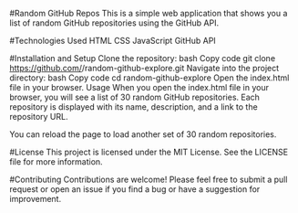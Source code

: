 #Random GitHub Repos
This is a simple web application that shows you a list of random GitHub repositories using the GitHub API.

#Technologies Used
HTML
CSS
JavaScript
GitHub API

#Installation and Setup
Clone the repository:
bash
Copy code
git clone https://github.com/<your-username>/random-github-explore.git
Navigate into the project directory:
bash
Copy code
cd random-github-explore
Open the index.html file in your browser.
Usage
When you open the index.html file in your browser, you will see a list of 30 random GitHub repositories. Each repository is displayed with its name, description, and a link to the repository URL.

You can reload the page to load another set of 30 random repositories.

#License
This project is licensed under the MIT License. See the LICENSE file for more information.

#Contributing
Contributions are welcome! Please feel free to submit a pull request or open an issue if you find a bug or have a suggestion for improvement.
